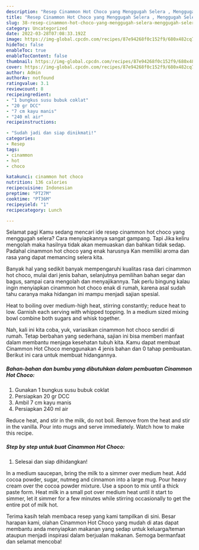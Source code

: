 ```yaml
---
description: "Resep Cinammon Hot Choco yang Menggugah Selera , Menggugah Selera"
title: "Resep Cinammon Hot Choco yang Menggugah Selera , Menggugah Selera"
slug: 38-resep-cinammon-hot-choco-yang-menggugah-selera-menggugah-selera
category: Uncategorized
date: 2022-03-28T07:08:33.192Z
image: https://img-global.cpcdn.com/recipes/87e94268f0c152f9/680x482cq70/cinammon-hot-choco-foto-resep-utama.jpg
hideToc: false
enableToc: true
enableTocContent: false
thumbnail: https://img-global.cpcdn.com/recipes/87e94268f0c152f9/680x482cq70/cinammon-hot-choco-foto-resep-utama.jpg
cover: https://img-global.cpcdn.com/recipes/87e94268f0c152f9/680x482cq70/cinammon-hot-choco-foto-resep-utama.jpg
author: Admin
authorAv: notfound
ratingvalue: 3.1
reviewcount: 8
recipeingredient:
- "1 bungkus susu bubuk coklat"
- "20 gr DCC"
- "7 cm kayu manis"
- "240 ml air"
recipeinstructions:

- "Sudah jadi dan siap dinikmati!"
categories:
- Resep
tags:
- cinammon
- hot
- choco

katakunci: cinammon hot choco 
nutrition: 136 calories
recipecuisine: Indonesian
preptime: "PT27M"
cooktime: "PT36M"
recipeyield: "1"
recipecategory: Lunch

---
```



Selamat pagi Kamu sedang mencari ide resep cinammon hot choco yang menggugah selera? Cara menyiapkannya sangat gampang. Tapi Jika keliru mengolah maka hasilnya tidak akan memuaskan dan bahkan tidak sedap. Padahal cinammon hot choco yang enak harusnya Kan memiliki aroma dan rasa yang dapat memancing selera kita.


Banyak hal yang sedikit banyak mempengaruhi kualitas rasa dari cinammon hot choco, mulai dari jenis bahan, selanjutnya pemilihan bahan segar dan bagus, sampai cara mengolah dan menyajikannya. Tak perlu bingung kalau ingin menyiapkan cinammon hot choco enak di rumah, karena asal sudah tahu caranya maka hidangan ini mampu menjadi sajian spesial.

Heat to boiling over medium-high heat, stirring constantly; reduce heat to low. Garnish each serving with whipped topping. In a medium sized mixing bowl combine both sugars and whisk together.


Nah, kali ini kita coba, yuk, variasikan cinammon hot choco sendiri di rumah. Tetap berbahan yang sederhana, sajian ini bisa memberi manfaat dalam membantu menjaga kesehatan tubuh kita. Kamu dapat membuat Cinammon Hot Choco menggunakan 4 jenis bahan dan 0 tahap pembuatan. Berikut ini cara untuk membuat hidangannya.

<!--inarticleads1-->

##### Bahan-bahan dan bumbu yang dibutuhkan dalam pembuatan Cinammon Hot Choco:

1. Gunakan 1 bungkus susu bubuk coklat
1. Persiapkan 20 gr DCC
1. Ambil 7 cm kayu manis
1. Persiapkan 240 ml air


Reduce heat, and stir in the milk, do not boil. Remove from the heat and stir in the vanilla. Pour into mugs and serve immediately. Watch how to make this recipe. 

<!--inarticleads2-->

##### Step by step untuk buat Cinammon Hot Choco:


1. Selesai dan siap dihidangkan!

In a medium saucepan, bring the milk to a simmer over medium heat. Add cocoa powder, sugar, nutmeg and cinnamon into a large mug. Pour heavy cream over the cocoa powder mixture. Use a spoon to mix until a thick paste form. Heat milk in a small pot over medium heat until it start to simmer, let it simmer for a few minutes while stirring occasionally to get the entire pot of milk hot. 

Terima kasih telah membaca resep yang kami tampilkan di sini. Besar harapan kami, olahan Cinammon Hot Choco yang mudah di atas dapat membantu anda menyiapkan makanan yang sedap untuk keluarga/teman ataupun menjadi inspirasi dalam berjualan makanan. Semoga bermanfaat dan selamat mencoba!
